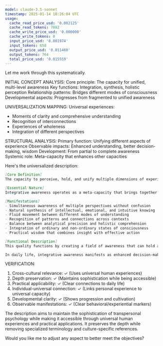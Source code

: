 ```yaml
---
model: claude-3.5-sonnet
timestamp: 2025-01-14 18:26:04 UTC
usage:
  cache_read_price_usd: '0.002125'
  cache_read_tokens: 7082
  cache_write_price_usd: '0.000000'
  cache_write_tokens: 0
  input_price_usd: '0.001974'
  input_tokens: 658
  output_price_usd: '0.011460'
  output_tokens: 764
  total_price_usd: '0.015559'
---
```


Let me work through this systematically.

INITIAL CONCEPT ANALYSIS:
Core principle: The capacity for unified, multi-level awareness
Key functions: Integration, synthesis, holistic perception
Relationship patterns: Bridges different modes of consciousness
Developmental aspects: Progresses from fragmented to unified awareness

UNIVERSALIZATION MAPPING:
Universal experiences:
- Moments of clarity and comprehensive understanding
- Recognition of interconnections
- Experiences of wholeness
- Integration of different perspectives

STRUCTURAL ANALYSIS:
Primary function: Unifying different aspects of experience
Observable impacts: Enhanced understanding, better decision-making, wisdom
Development: From partial to complete awareness
Systemic role: Meta-capacity that enhances other capacities

Here's the universalized description:

```markdown
[Core Definition]
The capacity to perceive, hold, and unify multiple dimensions of experience simultaneously, enabling a comprehensive understanding that bridges ordinary awareness with deeper levels of knowing. This faculty allows for the integration of different ways of knowing while maintaining practical groundedness.

[Essential Nature]
Integrative awareness operates as a meta-capacity that brings together different streams of perception and understanding into a coherent whole. Like a prism working in reverse, it unifies seemingly separate aspects of experience—thoughts, feelings, bodily sensations, intuitions, and transpersonal insights—into a single, clear awareness. This quality develops naturally through experience but can be cultivated deliberately, leading to increasingly comprehensive and nuanced understanding of both self and world.

[Manifestations]
- Simultaneous awareness of multiple perspectives without confusion
- Natural synthesis of intellectual, emotional, and intuitive knowing
- Fluid movement between different modes of understanding
- Recognition of patterns and connections across contexts
- Balance between analytical precision and holistic comprehension
- Integration of ordinary and non-ordinary states of consciousness
- Practical wisdom that combines insight with effective action

[Functional Description]
This quality functions by creating a field of awareness that can hold apparent opposites without conflict, enabling different aspects of experience to inform and enrich each other. Rather than switching between different modes of understanding, it maintains a unified perspective that recognizes the validity and limitation of each mode while transcending their individual boundaries. This capacity grows through exposure to diverse experiences and conscious practice in holding multiple perspectives.

In daily life, integrative awareness manifests as enhanced decision-making that naturally considers multiple factors, improved relationships through understanding different viewpoints, and more effective problem-solving through access to multiple ways of knowing. It enables one to maintain practical effectiveness while accessing deeper insights, leading to actions that are both wise and pragmatic. This quality serves as a foundation for developing other capacities and virtues, as it provides the container within which they can work together harmoniously.
```

VERIFICATION:
1. Cross-cultural relevance: ✓ (Uses universal human experiences)
2. Depth preservation: ✓ (Maintains sophistication while being accessible)
3. Practical applicability: ✓ (Clear connections to daily life)
4. Individual-universal connection: ✓ (Links personal experience to universal capacity)
5. Developmental clarity: ✓ (Shows progression and cultivation)
6. Observable manifestations: ✓ (Clear behavioral/experiential markers)

The description aims to maintain the sophistication of transpersonal psychology while making it accessible through universal human experiences and practical applications. It preserves the depth while removing specialized terminology and culture-specific references.

Would you like me to adjust any aspect to better meet the objectives?